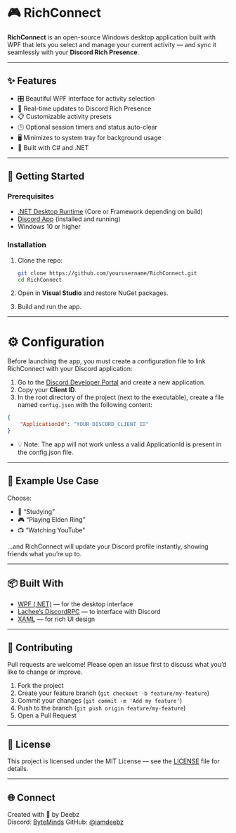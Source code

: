 # 🎮 RichConnect

**RichConnect** is an open-source Windows desktop application built with WPF that lets you select and manage your current activity — and sync it seamlessly with your **Discord Rich Presence**.

---

## ✨ Features

- 🎛️ Beautiful WPF interface for activity selection  
- 🔄 Real-time updates to Discord Rich Presence  
- 📋 Customizable activity presets  
- 🕒 Optional session timers and status auto-clear  
- 🖥️ Minimizes to system tray for background usage  
- 💬 Built with C# and .NET  

---

## 🚀 Getting Started

### Prerequisites

- [.NET Desktop Runtime](https://dotnet.microsoft.com/en-us/download) (Core or Framework depending on build)  
- [Discord App](https://discord.com/) (installed and running)  
- Windows 10 or higher  

### Installation

1. Clone the repo:
   ```bash
   git clone https://github.com/yourusername/RichConnect.git
   cd RichConnect
   ```

2. Open in **Visual Studio** and restore NuGet packages.

3. Build and run the app.

---

# ⚙️ Configuration

Before launching the app, you must create a configuration file to link RichConnect with your Discord application:

1. Go to the [Discord Developer Portal](https://discord.com/developers/applications) and create a new application.
2. Copy your **Client ID**.
3. In the root directory of the project (next to the executable), create a file named `config.json` with the following content:

```json
{
    "ApplicationId": "YOUR_DISCORD_CLIENT_ID"
}
```

- 💡 Note: The app will not work unless a valid ApplicationId is present in the config.json file.

---

## 🧠 Example Use Case

Choose:
- 📖 “Studying”  
- 🎮 “Playing Elden Ring”  
- 📺 “Watching YouTube”  

…and RichConnect will update your Discord profile instantly, showing friends what you’re up to.

---

## 📦 Built With

- [WPF (.NET)](https://learn.microsoft.com/en-us/dotnet/desktop/wpf/) — for the desktop interface  
- [Lachee’s DiscordRPC](https://github.com/Lachee/discord-rpc-csharp) — to interface with Discord  
- [XAML](https://docs.microsoft.com/en-us/dotnet/desktop/wpf/xaml/) — for rich UI design  

---

## 🤝 Contributing

Pull requests are welcome! Please open an issue first to discuss what you’d like to change or improve.

1. Fork the project  
2. Create your feature branch (`git checkout -b feature/my-feature`)  
3. Commit your changes (`git commit -m 'Add my feature'`)  
4. Push to the branch (`git push origin feature/my-feature`)  
5. Open a Pull Request  

---

## 📄 License

This project is licensed under the MIT License — see the [LICENSE](LICENSE) file for details.

---

## 🌐 Connect

Created with 💙 by Deebz  
Discord: [ByteMinds](https://discord.gg/BcWyYgWw6a)
GitHub: [@iamdeebz](https://github.com/iamdeebz)

